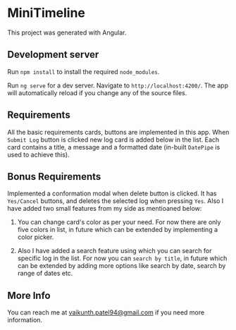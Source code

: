 # MiniTimeline
This project was generated with Angular.

## Development server

Run `npm install` to install the required `node_modules`.

Run `ng serve` for a dev server. Navigate to `http://localhost:4200/`. The app will automatically reload if you change any of the source files.

## Requirements 

All the basic requirements cards, buttons are implemented in this app. 
When `Submit Log` button is clicked new log card is added below in the list. 
Each card contains a title, a message and a formatted date (in-built `DatePipe` is used to achieve this).

## Bonus Requirements

Implemented a conformation modal when delete button is clicked. It has `Yes/Cancel` buttons, and deletes the selected log when pressing `Yes`. 
Also I have added two small features from my side as mentioaned below:

1. You can change card's color as per your need. For now there are only five colors in list, in future which can be extended by implementing a color picker.

2. Also I have added a search feature using which you can search for specific log in the list. For now you can `search by title`, in future which can be extended by adding more options like search by date, search by range of dates etc.

## More Info
You can reach me at vaikunth.patel94@gmail.com if you need more information.
